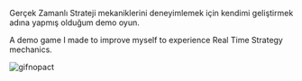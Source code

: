 Gerçek Zamanlı Strateji mekaniklerini deneyimlemek için kendimi geliştirmek adına yapmış olduğum demo oyun.

A demo game I made to improve myself to experience Real Time Strategy mechanics.

![gifnopact](https://user-images.githubusercontent.com/109533858/236036972-9b1a1100-7e73-44a1-b7d8-b1e499f00d8e.gif)
